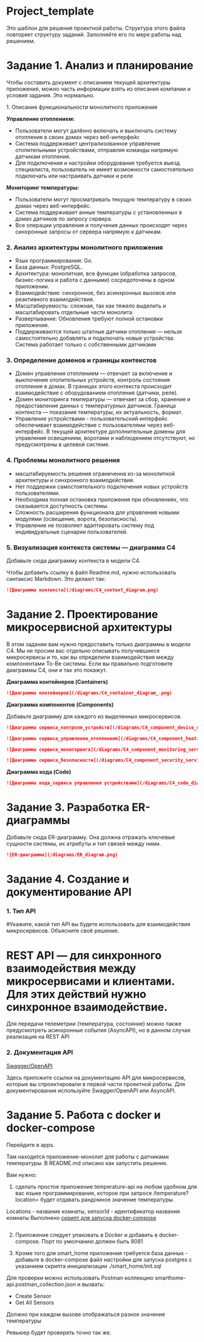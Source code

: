 # Project_template

Это шаблон для решения проектной работы. Структура этого файла повторяет структуру заданий. Заполняйте его по мере работы над решением.

# Задание 1. Анализ и планирование

<aside>

Чтобы составить документ с описанием текущей архитектуры приложения, можно часть информации взять из описания компании и условия задания. Это нормально.

</aside

### 1. Описание функциональности монолитного приложения

**Управление отоплением:**

- Пользователи могут далённо включать и выключать систему отопления в своих домах через веб-интерфейс
- Система поддерживает централизованное управление отопительными устройствами, отправляя команды напрямую датчикам отопления.
- Для подключения и настройки оборудования требуется выезд специалиста, пользователь не имеет возможности самостоятельно подключать или настраивать датчики и реле

**Мониторинг температуры:**

- Пользователи могут просматривать текущую температуру в своих домах через веб-интерфейс.
- Система поддерживает анные температуры с установленных в домах датчиков по запросу сервера.
- Все операции управления и получения данных происходят через синхронные запросы от сервера напрямую к датчикам.

### 2. Анализ архитектуры монолитного приложения

- Язык программирования: Go.
- База данных: PostgreSQL.
- Архитектура: монолитная, все функции (обработка запросов, бизнес-логика и работа с данными) сосредоточены в одном приложении.
- Взаимодействие: синхронное, без асинхронных вызовов или реактивного взаимодействия.
- Масштабируемость: сложная, так как тяжело выделить и масштабировать отдельные части монолита.
- Развертывание: Обновления требуют полной остановки приложения.
- Поддерживаются только штатные датчики отопления — нельзя самостоятельно добавлять и подключать новые устройства. Система работает только с собственными датчиками

### 3. Определение доменов и границы контекстов

- Домен управления отоплением — отвечает за включение и выключение отопительных устройств, контроль состояния отопления в домах. В границах этого контекста происходит взаимодействие с оборудованием отопления (датчики, реле).
- Домен мониторинга температуры — отвечает за сбор, хранение и предоставление данных с температурных датчиков. Граница контекста — показания температуры, их актуальность, формат.
- Управление устройствами - пользовательский интерфейс обеспечивает взаимодействие с пользователями через веб-интерфейс.
В текущей архитектуре дополнительные домены для управления освещением, воротами и наблюдением отсутствуют, но предусмотрены в целевой системе.

### **4. Проблемы монолитного решения**

- масштабируемость решения ограниченна из-за монолитной архитектуры и синхронного взаимодействия.
- Нет поддержки самостоятельного подключения новых устройств пользователями.
- Необходима полная остановка приложения при обновлениях, что сказывается доступность системы.
- Сложность расширения функционала для управления новыми модулями (освещение, ворота, безопасность).
- Управление не позволяет адаптировать систему под индивидуальные сценарии пользователей.


### 5. Визуализация контекста системы — диаграмма С4

Добавьте сюда диаграмму контекста в модели C4.

Чтобы добавить ссылку в файл Readme.md, нужно использовать синтаксис Markdown. Это делают так:

```markdown
![Диаграмма контекста](/diagrams/C4_context_diagram.png)
```

# Задание 2. Проектирование микросервисной архитектуры

В этом задании вам нужно предоставить только диаграммы в модели C4. Мы не просим вас отдельно описывать получившиеся микросервисы и то, как вы определили взаимодействия между компонентами To-Be системы. Если вы правильно подготовите диаграммы C4, они и так это покажут.

**Диаграмма контейнеров (Containers)**

```markdown
![Диаграмма контейнеров](/diagrams/C4_container_diagram_.png)
```

**Диаграмма компонентов (Components)**

Добавьте диаграмму для каждого из выделенных микросервисов.

```markdown
![Диаграмма сервиса_контроля_устройств](/diagrams/C4_component_device_control_service_.png)
```

```markdown
![Диаграмма сервиса_управления_отоплением](/diagrams/C4_component_heating_service.png)
```
```markdown
![Диаграмма сервиса_мониторинга](/diagrams/C4_component_monitoring_service.png)
```

```markdown
![Диаграмма сервиса_безопасности](/diagrams/C4_component_security_service.png)
```

**Диаграмма кода (Code)**

```markdown
![Диаграмма кода_сервиса управления устройствами](/diagrams/C4_code_diagram.png)
```

# Задание 3. Разработка ER-диаграммы

Добавьте сюда ER-диаграмму. Она должна отражать ключевые сущности системы, их атрибуты и тип связей между ними.

```markdown
![ER-диаграмма](/diagrams/ER_diagram.png)
```

# Задание 4. Создание и документирование API

### 1. Тип API

#Укажите, какой тип API вы будете использовать для взаимодействия микросервисов. Объясните своё решение.
#   REST API — для синхронного взаимодействия между микросервисами и клиентами. Для этих действий нужно синхронное взаимодействие.
Для передачи телеметрии (температура, состояние) можно также предусмотреть асинхронные события (AsyncAPI), но в данном случае реализация на REST API

### 2. Документация API
[Swagger/OpenAPI](./docs/swagger.yml)

Здесь приложите ссылки на документацию API для микросервисов, которые вы спроектировали в первой части проектной работы. Для документирования используйте Swagger/OpenAPI или AsyncAPI.

# Задание 5. Работа с docker и docker-compose

Перейдите в apps.

Там находится приложение-монолит для работы с датчиками температуры. В README.md описано как запустить решение.

Вам нужно:

1) сделать простое приложение temperature-api на любом удобном для вас языке программирования, которое при запросе /temperature?location= будет отдавать рандомное значение температуры.

Locations - название комнаты, sensorId - идентификатор названия комнаты
Выполнено
[скрипт для запуска docker-compose](./apps/init.sh)
```

```

2) Приложение следует упаковать в Docker и добавить в docker-compose. Порт по умолчанию должен быть 8081

3) Кроме того для smart_home приложения требуется база данных - добавьте в docker-compose файл настройки для запуска postgres с указанием скрипта инициализации ./smart_home/init.sql

Для проверки можно использовать Postman коллекцию smarthome-api.postman_collection.json и вызвать:

- Create Sensor
- Get All Sensors

Должно при каждом вызове отображаться разное значение температуры

Ревьюер будет проверять точно так же.



